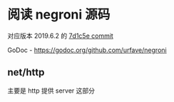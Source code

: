 # 阅读 negroni 源码

对应版本 2019.6.2 的 [ 7d1c5e commit](https://github.com/urfave/negroni/tree/7d1c5e0c31f98a3073127a273a4eb2f9690a715f)  

GoDoc - https://godoc.org/github.com/urfave/negroni

## net/http 

主要是 http 提供 server 这部分

